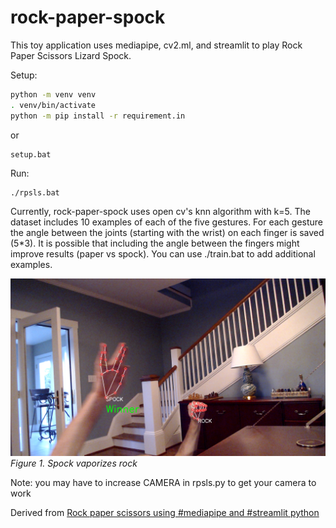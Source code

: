 # rock-paper-spock
This toy application uses mediapipe, cv2.ml, and streamlit to play Rock Paper Scissors Lizard Spock.  

Setup:
```bash
python -m venv venv
. venv/bin/activate
python -m pip install -r requirement.in
```

or 
```
setup.bat
```

Run:
```bash
./rpsls.bat
```

Currently, rock-paper-spock uses open cv's knn algorithm with k=5.
The dataset includes 10 examples of each of the five gestures.
For each gesture the angle between the joints (starting with the wrist) on each finger is saved (5*3).
It is possible that including the angle between the fingers might improve results (paper vs spock).
You can use ./train.bat to add additional examples.

!["example game"](example.png "example")
_Figure 1.  Spock vaporizes rock_

Note: you may have to increase CAMERA in rpsls.py to get your camera to work


Derived from [Rock paper scissors using #mediapipe and #streamlit python](https://www.youtube.com/watch?v=ee29JMl41Mc)
